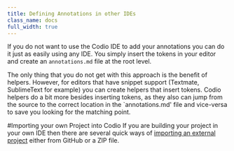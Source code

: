 ```yaml
---
title: Defining Annotations in other IDEs
class_name: docs
full_width: true
---
```


If you do not want to use the Codio IDE to add your annotations you can do it just as easily using any IDE. You simply insert the tokens in your editor and create an `annotations.md` file at the root level.

The only thing that you do not get with this approach is the benefit of helpers. However, for editors that have snippet support (Textmate, SublimeText for example) you can create helpers that insert tokens. Codio helpers do a bit more besides inserting tokens, as they also can jump from the source to the correct location in the `annotations.md' file and vice-versa to save you looking for the matching point.

#Importing your own Project into Codio
If you are building your project in your own IDE then there are several quick ways of [importing an external project](/docs/console/creating/) either from GitHub or a ZIP file.



